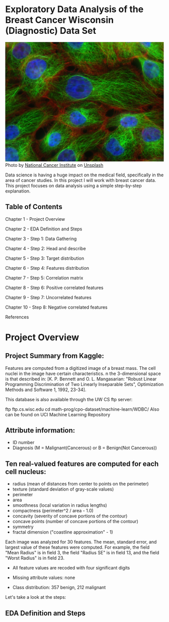 # Exploratory Data Analysis of the Breast Cancer Wisconsin (Diagnostic) Data Set

![breast cancer cell image](images/national-cancer-institute.jpg)
Photo by <a href="https://unsplash.com/@nci?utm_source=unsplash&utm_medium=referral&utm_content=creditCopyText">National Cancer Institute</a> on <a href="https://unsplash.com/photos/W2OVh2w2Kpo?utm_source=unsplash&utm_medium=referral&utm_content=creditCopyText">Unsplash</a>

Data science is having a huge impact on the medical field, specifically in the area of cancer studies. In this project I will work with breast cancer data. This project focuses on data analysis using a simple step-by-step explanation.

## Table of Contents
Chapter 1 - Project Overview

Chapter 2 - EDA Definition and Steps

Chapter 3 - Step 1: Data Gathering

Chapter 4 - Step 2: Head and describe

Chapter 5 - Step 3: Target distribution

Chapter 6 - Step 4: Features distribution

Chapter 7 - Step 5: Correlation matrix

Chapter 8 - Step 6: Positive correlated features

Chapter 9 - Step 7: Uncorrelated features

Chapter 10 - Step 8: Negative correlated features

References


# Project Overview
## Project Summary from Kaggle:
Features are computed from a digitized image of a breast mass. The cell nuclei in the image have certain characteristics. n the 3-dimensional space is that described in: [K. P. Bennett and O. L. Mangasarian: "Robust Linear Programming Discrimination of Two Linearly Inseparable Sets", Optimization Methods and Software 1, 1992, 23-34].

This database is also available through the UW CS ftp server:

ftp ftp.cs.wisc.edu
cd math-prog/cpo-dataset/machine-learn/WDBC/
Also can be found on UCI Machine Learning Repository

## Attribute information:
- ID number
- Diagnosis (M = Malignant(Cancerous) or B = Benign(Not Cancerous))
## Ten real-valued features are computed for each cell nucleus:
- radius (mean of distances from center to points on the perimeter)
- texture (standard deviation of gray-scale values)
- perimeter
- area
- smoothness (local variation in radius lengths)
- compactness (perimeter^2 / area - 1.0)
- concavity (severity of concave portions of the contour)
- concave points (number of concave portions of the contour)
- symmetry
- fractal dimension ("coastline approximation" - 1)

Each image was analyzed for 30 features. The mean, standard error, and largest value of these features were computed. For example, the field "Mean Radius" is in field 3, the field "Radius SE" is in field 13, and the field "Worst Radius" is in field 23.

- All feature values are recoded with four significant digits

- Missing attribute values: none

- Class distribution: 357 benign, 212 malignant

Let's take a look at the steps:

## EDA Definition and Steps